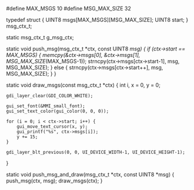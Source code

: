#define MAX_MSGS 10
#define MSG_MAX_SIZE 32

typedef struct {
	UINT8 msgs[MAX_MSGS][MSG_MAX_SIZE];
	UINT8 start;
} msg_ctx_t;

static msg_ctx_t g_msg_ctx;

static void push_msg(msg_ctx_t *ctx, const UINT8 *msg) {
    if (ctx->start == MAX_MSGS) {
        memcpy(&ctx->msgs[0], &ctx->msgs[1], MSG_MAX_SIZE*(MAX_MSGS-1));
        strncpy(ctx->msgs[ctx->start-1], msg, MSG_MAX_SIZE);
    } else {
        strncpy(ctx->msgs[ctx->start++], msg, MSG_MAX_SIZE);
    }
}

static void draw_msgs(const msg_ctx_t *ctx) {
    int i, x = 0, y = 0;

    gdi_layer_clear(GDI_COLOR_WHITE);

    gui_set_font(&MMI_small_font);
    gui_set_text_color(gui_color(0, 0, 0));

    for (i = 0; i < ctx->start; i++) {
        gui_move_text_cursor(x, y);
        gui_printf("%s", ctx->msgs[i]);
        y += 15;
    }

    gdi_layer_blt_previous(0, 0, UI_DEVICE_WIDTH-1, UI_DEVICE_HEIGHT-1);
}

static void push_msg_and_draw(msg_ctx_t *ctx, const UINT8 *msg) {
    push_msg(ctx, msg);
    draw_msgs(ctx);
}